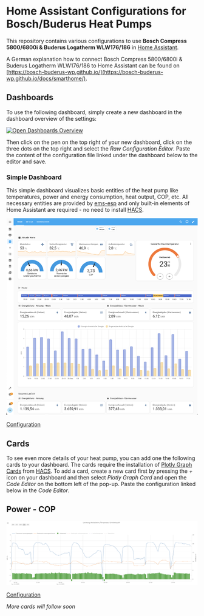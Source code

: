 # Home Assistant Configurations for Bosch/Buderus Heat Pumps

This repository contains various configurations to use **Bosch Compress 5800/6800i & Buderus Logatherm WLW176/186** in [Home Assistant](https://www.home-assistant.io/).

A German explanation how to connect Bosch Compress 5800/6800i & Buderus Logatherm WLW176/186 to Home Assistant can be found on [https://bosch-buderus-wp.github.io/](https://bosch-buderus-wp.github.io/docs/smarthome/).

## Dashboards

To use the following dashboard, simply create a new dashboard in the dashboard overview of the settings:

[![Open Dashboards Overview](https://my.home-assistant.io/badges/lovelace_dashboards.svg "Open Dashboards Overview")](https://my.home-assistant.io/redirect/lovelace_dashboards/)

Then click on the pen on the top right of your new dashboard, click on the three dots on the top right and select the _Raw Configuration Editor_.
Paste the content of the configuration file linked under the dashboard below to the editor and save.

### Simple Dashboard

This simple dashboard visualizes basic entities of the heat pump like temperatures, power and energy consumption, heat output, COP, etc.
All necessary entities are provided by [ems-esp](https://emsesp.org/) and only built-in elements of Home Assistant are required - no need to install [HACS](https://hacs.xyz/).

![Simple Dashboard](./images/SimpleDashboard.png)

[Configuration](./dashboards/simple-dashboard.yaml)

## Cards

To see even more details of your heat pump, you can add one the following cards to your dashboard.
The cards require the installation of [Plotly Graph Cards](https://github.com/dbuezas/lovelace-plotly-graph-card#installation) from [HACS](https://hacs.xyz/).
To add a card, create a new card first by pressing the _+_ icon on your dashboard and then select _Plotly Graph Card_ and open the _Code Editor_ on the bottom left of the pop-up.
Paste the configuration linked below in the _Code Editor_.

## Power - COP

![Leistung-Modulation-Temperatur-Arbeitszahl](./images/Leistung-Modulation-Temperatur-Arbeitszahl.png)

[Configuration](./dashboards/power-cop_card.yaml)

_More cards will follow soon_
